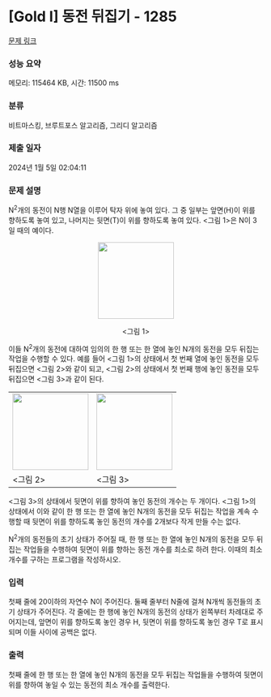 # [Gold I] 동전 뒤집기 - 1285 

[문제 링크](https://www.acmicpc.net/problem/1285) 

### 성능 요약

메모리: 115464 KB, 시간: 11500 ms

### 분류

비트마스킹, 브루트포스 알고리즘, 그리디 알고리즘

### 제출 일자

2024년 1월 5일 02:04:11

### 문제 설명

<p>N<sup>2</sup>개의 동전이 N행 N열을 이루어 탁자 위에 놓여 있다. 그 중 일부는 앞면(H)이 위를 향하도록 놓여 있고, 나머지는 뒷면(T)이 위를 향하도록 놓여 있다. <그림 1>은 N이 3일 때의 예이다.</p>

<p style="text-align: center;"><img alt="" src="https://upload.acmicpc.net/ccc3937a-da21-460e-b1f4-2ee861f03995/-/preview/" style="width: 150px; height: 151px;"></p>

<p style="text-align: center;"><그림 1></p>

<p>이들 N<sup>2</sup>개의 동전에 대하여 임의의 한 행 또는 한 열에 놓인 N개의 동전을 모두 뒤집는 작업을 수행할 수 있다. 예를 들어 <그림 1>의 상태에서 첫 번째 열에 놓인 동전을 모두 뒤집으면 <그림 2>와 같이 되고, <그림 2>의 상태에서 첫 번째 행에 놓인 동전을 모두 뒤집으면 <그림 3>과 같이 된다.</p>

<table class="table table-bordered td-center">
	<tbody>
		<tr>
			<td><img alt="" src="https://upload.acmicpc.net/410bd5fd-cb16-4bfb-83af-7edd9882e188/-/preview/" style="width: 150px; height: 151px;"></td>
			<td><img alt="" src="https://upload.acmicpc.net/ae08cc98-4db2-4df7-8bb6-0149d1ca59ba/-/preview/" style="width: 150px; height: 151px;"></td>
		</tr>
		<tr>
			<td><그림 2></td>
			<td><그림 3></td>
		</tr>
	</tbody>
</table>
<p><그림 3>의 상태에서 뒷면이 위를 향하여 놓인 동전의 개수는 두 개이다. <그림 1>의 상태에서 이와 같이 한 행 또는 한 열에 놓인 N개의 동전을 모두 뒤집는 작업을 계속 수행할 때 뒷면이 위를 향하도록 놓인 동전의 개수를 2개보다 작게 만들 수는 없다.</p>

<p>N<sup>2</sup>개의 동전들의 초기 상태가 주어질 때, 한 행 또는 한 열에 놓인 N개의 동전을 모두 뒤집는 작업들을 수행하여 뒷면이 위를 향하는 동전 개수를 최소로 하려 한다. 이때의 최소 개수를 구하는 프로그램을 작성하시오.</p>

### 입력 

 <p>첫째 줄에 20이하의 자연수 N이 주어진다. 둘째 줄부터 N줄에 걸쳐 N개씩 동전들의 초기 상태가 주어진다. 각 줄에는 한 행에 놓인 N개의 동전의 상태가 왼쪽부터 차례대로 주어지는데, 앞면이 위를 향하도록 놓인 경우 H, 뒷면이 위를 향하도록 놓인 경우 T로 표시되며 이들 사이에 공백은 없다.</p>

### 출력 

 <p>첫째 줄에 한 행 또는 한 열에 놓인 N개의 동전을 모두 뒤집는 작업들을 수행하여 뒷면이 위를 향하여 놓일 수 있는 동전의 최소 개수를 출력한다.</p>

